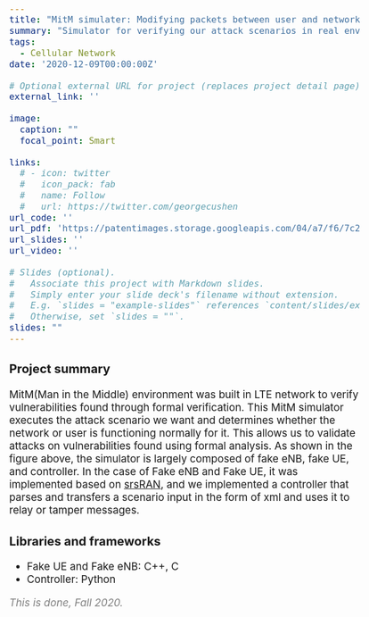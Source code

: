 ```yaml
---
title: "MitM simulater: Modifying packets between user and network"
summary: "Simulator for verifying our attack scenarios in real environment"
tags:
  - Cellular Network
date: '2020-12-09T00:00:00Z'

# Optional external URL for project (replaces project detail page).
external_link: ''

image:
  caption: ""
  focal_point: Smart

links:
  # - icon: twitter
  #   icon_pack: fab
  #   name: Follow
  #   url: https://twitter.com/georgecushen
url_code: ''
url_pdf: 'https://patentimages.storage.googleapis.com/04/a7/f6/7c254830d6c656/US20220124504A1.pdf'
url_slides: ''
url_video: ''

# Slides (optional).
#   Associate this project with Markdown slides.
#   Simply enter your slide deck's filename without extension.
#   E.g. `slides = "example-slides"` references `content/slides/example-slides.md`.
#   Otherwise, set `slides = ""`.
slides: ""
---
```


<style>
body{
  font-size: 14pt;
  margin-left: 12%;
  margin-right: 12%;
  /* margin-bottom: -100px; */
}

@media only screen and (max-width: 768px) {
 body {
  font-size: 12pt;
  /* text-align:center; */
  margin-left: 0%;
  margin-right: 0%;
 }
}
</style>

### Project summary

MitM(Man in the Middle) environment was built in LTE network to verify vulnerabilities found through formal verification. This MitM simulator executes the attack scenario we want and determines whether the network or user is functioning normally for it. This allows us to validate attacks on vulnerabilities found using formal analysis. As shown in the figure above, the simulator is largely composed of fake eNB, fake UE, and controller. In the case of Fake eNB and Fake UE, it was implemented based on <u>[srsRAN](https://github.com/srsran/srsRAN)</u>, and we implemented a controller that parses and transfers a scenario input in the form of xml and uses it to relay or tamper messages.

### Libraries and frameworks

- Fake UE and Fake eNB: C++, C
- Controller: Python

<span style="color: gray">
<i>This is done, Fall 2020.</i></span>